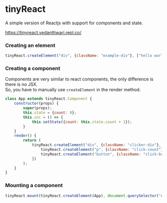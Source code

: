 # tinyReact
A simple version of Reactjs with support for components and state.  

  
https://tinyreact.vedanttiwari.repl.co/  
  
  

### Creating an element ###
```js
tinyReact.createElement("div", {className: "example-div"}, ["hello world"]);
```

### Creating a component ###
Components are very similar to react components, the only difference is there is no JSX.  
So, you have to manually use `createElement` in the render method.
```js
class App extends tinyReact.Component {
    constructor(props) {
        super(props);
        this.state = {count: 0};
        this.inc = () => {
            this.setState({count: this.state.count + 1});
        }
    }
    render() {
        return (
            tinyReact.createElement("div", {className: "clicker-div"}, [
                tinyReact.createElement("p", {className: "click-count"}, [`${this.state.count}`]),
                tinyReact.createElement("button", {className: "click-button", onclick: this.inc}, ["+"])
            ])
        );
    }
}
```
  
### Mounting a component ###
```js
tinyReact.mount(tinyReact.createElement(App), document.querySelector("#root"));
```
